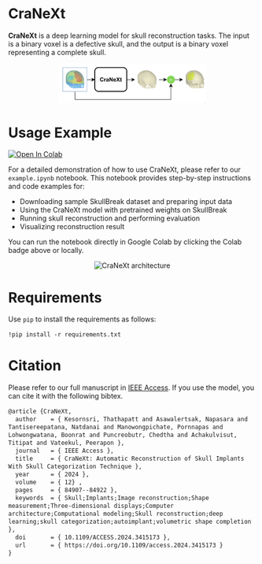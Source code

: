 # CraNeXt

**CraNeXt** is a deep learning model for skull reconstruction tasks. The input is a binary voxel is a defective skull, and the output is a binary voxel representing a complete skull.

<center>
<picture>
  <img alt="CraNeXt architecture" src="assets/cranext_pipeline.png" width=300>
</picture>
</center>


# Usage Example

<a href="https://colab.research.google.com/github/guitared/CraNeXt/blob/main/example.ipynb" target="_blank"><img src="https://colab.research.google.com/assets/colab-badge.svg" alt="Open In Colab"/></a>

For a detailed demonstration of how to use CraNeXt, please refer to our `example.ipynb` notebook. This notebook provides step-by-step instructions and code examples for:

- Downloading sample SkullBreak dataset and preparing input data
- Using the CraNeXt model with pretrained weights on SkullBreak
- Running skull reconstruction and performing evaluation
- Visualizing reconstruction result

You can run the notebook directly in Google Colab by clicking the Colab badge above or locally.

<center>
<picture>
  <source media="(prefers-color-scheme: dark)" srcset="assets/architecture-dark.png">
  <img alt="CraNeXt architecture" src="assets/architecture.png">
</picture>
</center>


# Requirements
Use `pip` to install the requirements as follows:
```
!pip install -r requirements.txt
```


# Citation

Please refer to our full manuscript in [IEEE Access](https://ieeexplore.ieee.org/document/10559595). If you use the model, you can cite it with the following bibtex.

```
@article {CraNeXt,
  author    = { Kesornsri, Thathapatt and Asawalertsak, Napasara and Tantisereepatana, Natdanai and Manowongpichate, Pornnapas and Lohwongwatana, Boonrat and Puncreobutr, Chedtha and Achakulvisut, Titipat and Vateekul, Peerapon },
  journal   = { IEEE Access }, 
  title     = { CraNeXt: Automatic Reconstruction of Skull Implants With Skull Categorization Technique }, 
  year      = { 2024 },
  volume    = { 12} ,
  pages     = { 84907--84922 },
  keywords  = { Skull;Implants;Image reconstruction;Shape measurement;Three-dimensional displays;Computer architecture;Computational modeling;Skull reconstruction;deep learning;skull categorization;autoimplant;volumetric shape completion },
  doi       = { 10.1109/ACCESS.2024.3415173 },
  url       = { https://doi.org/10.1109/access.2024.3415173 }
}
```
